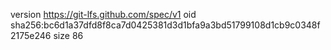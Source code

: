 version https://git-lfs.github.com/spec/v1
oid sha256:bc6d1a37dfd8f8ca7d0425381d3d1bfa9a3bd51799108d1cb9c0348f2175e246
size 86
